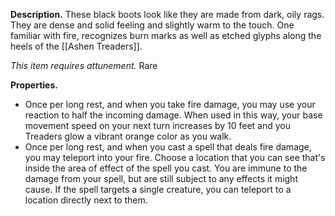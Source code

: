 **Description.** These black boots look like they are made from dark, oily rags. They are dense and solid feeling and slightly warm to the touch. One familiar with fire, recognizes burn marks as well as etched glyphs along the heels of the [[Ashen Treaders]].

*This item requires attunement.* Rare

**Properties.**
- Once per long rest, and when you take fire damage, you may use your reaction to half the incoming damage. When used in this way, your base movement speed on your next turn increases by 10 feet and you Treaders glow a vibrant orange color as you walk. 
- Once per long rest, and when you cast a spell that deals fire damage, you may teleport into your fire. Choose a location that you can see that's inside the area of effect of the spell you cast. You are immune to the damage from your spell, but are still subject to any effects it might cause. If the spell targets a single creature, you can teleport to a location directly next to them. 